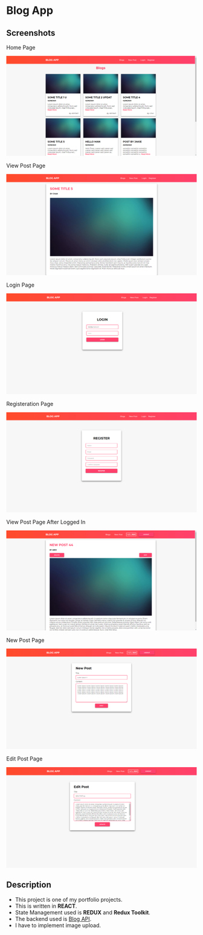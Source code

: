 # Blog App

## Screenshots

Home Page

![](screenshots/home.png)

View Post Page

![](screenshots/view_post.png)

Login Page

![](screenshots/login.png)

Registeration Page

![](screenshots/register.png)

View Post Page After Logged In

![](screenshots/view_post_loggedin.png)

New Post Page

![](screenshots/new_post.png)

Edit Post Page

![](screenshots/edit_post.png)

## Description

- This project is one of my portfolio projects.
- This is written in <b>REACT</b>.
- State Management used is <b>REDUX</b> and <b>Redux Toolkit</b>.
- The backend used is [Blog API](https://github.com/Abhi-codr/blog-app-api).
- I have to implement image upload.
